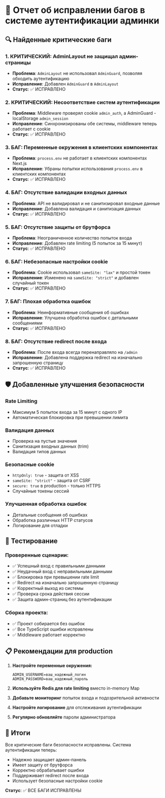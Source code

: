 # 🐛 Отчет об исправлении багов в системе аутентификации админки

## 🔍 Найденные критические баги

### 1. **КРИТИЧЕСКИЙ: AdminLayout не защищал админ-страницы**
- **Проблема**: `AdminLayout` не использовал `AdminGuard`, позволяя обходить аутентификацию
- **Исправление**: Добавлен `AdminGuard` в `AdminLayout`
- **Статус**: ✅ ИСПРАВЛЕНО

### 2. **КРИТИЧЕСКИЙ: Несоответствие систем аутентификации**
- **Проблема**: Middleware проверял cookie `admin_auth`, а AdminGuard - localStorage `admin_session`
- **Исправление**: Синхронизированы обе системы, middleware теперь работает с cookie
- **Статус**: ✅ ИСПРАВЛЕНО

### 3. **БАГ: Переменные окружения в клиентских компонентах**
- **Проблема**: `process.env` не работает в клиентских компонентах Next.js
- **Исправление**: Убраны попытки использования `process.env` в клиентских компонентах
- **Статус**: ✅ ИСПРАВЛЕНО

### 4. **БАГ: Отсутствие валидации входных данных**
- **Проблема**: API не валидировал и не санитизировал входные данные
- **Исправление**: Добавлена валидация и санитизация данных
- **Статус**: ✅ ИСПРАВЛЕНО

### 5. **БАГ: Отсутствие защиты от брутфорса**
- **Проблема**: Неограниченное количество попыток входа
- **Исправление**: Добавлен rate limiting (5 попыток за 15 минут)
- **Статус**: ✅ ИСПРАВЛЕНО

### 6. **БАГ: Небезопасные настройки cookie**
- **Проблема**: Cookie использовал `sameSite: "lax"` и простой токен
- **Исправление**: Изменено на `sameSite: "strict"` и добавлен случайный токен
- **Статус**: ✅ ИСПРАВЛЕНО

### 7. **БАГ: Плохая обработка ошибок**
- **Проблема**: Неинформативные сообщения об ошибках
- **Исправление**: Улучшена обработка ошибок с детальными сообщениями
- **Статус**: ✅ ИСПРАВЛЕНО

### 8. **БАГ: Отсутствие redirect после входа**
- **Проблема**: После входа всегда перенаправляло на `/admin`
- **Исправление**: Добавлена поддержка redirect на изначально запрошенную страницу
- **Статус**: ✅ ИСПРАВЛЕНО

## 🛡️ Добавленные улучшения безопасности

### Rate Limiting
- Максимум 5 попыток входа за 15 минут с одного IP
- Автоматическая блокировка при превышении лимита

### Валидация данных
- Проверка на пустые значения
- Санитизация входных данных (trim)
- Валидация типов данных

### Безопасные cookie
- `httpOnly: true` - защита от XSS
- `sameSite: "strict"` - защита от CSRF
- `secure: true` в production - только HTTPS
- Случайные токены сессий

### Улучшенная обработка ошибок
- Детальные сообщения об ошибках
- Обработка различных HTTP статусов
- Логирование для отладки

## 🧪 Тестирование

### Проверенные сценарии:
- ✅ Успешный вход с правильными данными
- ✅ Неудачный вход с неправильными данными
- ✅ Блокировка при превышении rate limit
- ✅ Redirect на изначально запрошенную страницу
- ✅ Корректный выход из системы
- ✅ Проверка срока действия сессии
- ✅ Защита админ-страниц без аутентификации

### Сборка проекта:
- ✅ Проект собирается без ошибок
- ✅ Все TypeScript ошибки исправлены
- ✅ Middleware работает корректно

## 📋 Рекомендации для production

1. **Настройте переменные окружения:**
   ```
   ADMIN_USERNAME=ваш_надежный_логин
   ADMIN_PASSWORD=ваш_надежный_пароль
   ```

2. **Используйте Redis для rate limiting** вместо in-memory Map

3. **Добавьте мониторинг** попыток входа и подозрительной активности

4. **Настройте логирование** для отслеживания аутентификации

5. **Регулярно обновляйте** пароли администратора

## 🎯 Итоги

Все критические баги безопасности исправлены. Система аутентификации теперь:
- Надежно защищает админ-панель
- Имеет защиту от брутфорса
- Корректно обрабатывает ошибки
- Поддерживает redirect после входа
- Использует безопасные настройки cookie

**Статус**: ✅ ВСЕ БАГИ ИСПРАВЛЕНЫ